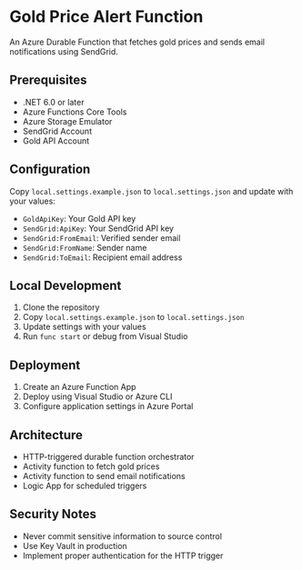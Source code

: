 # Gold Price Alert Function

An Azure Durable Function that fetches gold prices and sends email notifications using SendGrid.

## Prerequisites

- .NET 6.0 or later
- Azure Functions Core Tools
- Azure Storage Emulator
- SendGrid Account
- Gold API Account

## Configuration

Copy `local.settings.example.json` to `local.settings.json` and update with your values:

- `GoldApiKey`: Your Gold API key
- `SendGrid:ApiKey`: Your SendGrid API key
- `SendGrid:FromEmail`: Verified sender email
- `SendGrid:FromName`: Sender name
- `SendGrid:ToEmail`: Recipient email address

## Local Development

1. Clone the repository
2. Copy `local.settings.example.json` to `local.settings.json`
3. Update settings with your values
4. Run `func start` or debug from Visual Studio

## Deployment

1. Create an Azure Function App
2. Deploy using Visual Studio or Azure CLI
3. Configure application settings in Azure Portal

## Architecture

- HTTP-triggered durable function orchestrator
- Activity function to fetch gold prices
- Activity function to send email notifications
- Logic App for scheduled triggers

## Security Notes

- Never commit sensitive information to source control
- Use Key Vault in production
- Implement proper authentication for the HTTP trigger 